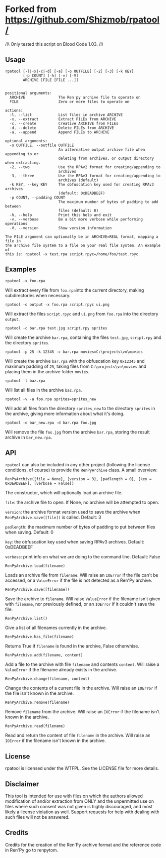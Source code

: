 Forked from https://github.com/Shizmob/rpatool/
=======

/!\ Only tested this script on Blood Code 1.03. /!\

Usage
-----
    rpatool [-l|-x|-c|-d] [-a] [-o OUTFILE] [-2] [-3] [-k KEY]
            [-p COUNT] [-h] [-v] [-V]
            ARCHIVE [FILE [FILE ...]]


    positional arguments:
      ARCHIVE               The Ren'py archive file to operate on
      FILE                  Zero or more files to operate on
    
    actions:
      -l, --list            List files in archive ARCHIVE
      -x, --extract         Extract FILEs from ARCHIVE
      -c, --create          Creative ARCHIVE from FILEs
      -d, --delete          Delete FILEs from ARCHIVE
      -a, --append          Append FILEs to ARCHIVE
    
    optional arguments:
      -o OUTFILE, --outfile OUTFILE
                            An alternative output archive file when appending to or
                            deleting from archives, or output directory when extracting.
      -2, --two             Use the RPAv2 format for creating/appending to
                            archives
      -3, --three           Use the RPAv3 format for creating/appending to
                            archives (default)
      -k KEY, --key KEY     The obfuscation key used for creating RPAv3 archives 
                            (default: 0xDEADBEEF)
      -p COUNT, --padding COUNT
                            The maximum number of bytes of padding to add between
                            files (default: 0)
      -h, --help            Print this help and exit
      -v, --verbose         Be a bit more verbose while performing operations
      -V, --version         Show version information
    
    The FILE argument can optionally be in ARCHIVE=REAL format, mapping a file in
    the archive file system to a file on your real file system. An example of
    this is: rpatool -x test.rpa script.rpyc=/home/foo/test.rpyc

Examples
--------
    rpatool -x foo.rpa
Will extract every file from `foo.rpa`into the current directory, making subdirectories when necessary.

    rpatool -o output -x foo.rpa script.rpyc ui.png
Will extract the files `script.rpyc` and `ui.png` from `foo.rpa` into the directory `output`.

    rpatool -c bar.rpa test.jpg script.rpy sprites
Will create the archive `bar.rpa`, containing the files `test.jpg`, `script.rpy` and the directory `sprites`.

    rpatool -p 25 -k 12345 -c bar.rpa movies=C:\projects\vn\movies
Will create the archive `bar.rpa` with the obfuscation key `0x12345` and maximum padding of `25`, taking files from `C:\projects\vn\movies` and placing them in the archive folder `movies`.

    rpatool -l baz.rpa
Will list all files in the archive `baz.rpa`.

    rpatool -v -a foo.rpa sprites=sprites_new
Will add all files from the directory `sprites_new` to the directory `sprites` in the archive, giving more information about what it's doing.

    rpatool -o bar_new.rpa -d bar.rpa foo.jpg
Will remove the file `foo.jpg` from the archive `bar.rpa`, storing the result archive in `bar_new.rpa`.

API
---
`rpatool` can also be included in any other project (following the license conditions, of course) to provide the `RenPyArchive` class.
A small overview:

    RenPyArchive([file = None], [version = 3], [padlength = 0], [key = 0xDEADBEEF], [verbose = False])
The constructor, which will optionally load an archive file.

`file`: the archive file to open. If None, no archive will be attempted to open.

`version`: the archive format version used to save the archive when `RenPyArchive.save([file])` is called. Default: 3

`padlength`: the maximum number of bytes of padding to put between files when saving. Default: 0

`key`: the obfuscation key used when saving RPAv3 archives. Default: 0xDEADBEEF

`verbose`: print info on what we are doing to the command line. Default: False

    RenPyArchive.load(filename)
Loads an archive file from `filename`. Will raise an `IOError` if the file can't be accessed, or a `ValueError` if the file is not detected as a Ren'Py archive.

    RenPyArchive.save([filename])
Save the archive to `filename`. Will raise `ValueError` if the filename isn't given with `filename`, nor previously defined, or an `IOError` if it couldn't save the file.
    
    RenPyArchive.list()
Give a list of all filenames currently in the archive.

    RenPyArchive.has_file(filename)
Returns True if `filename` is found in the archive, False otherwhise.

    RenPyArchive.add(filename, content)
Add a file to the archive with file `filename` and contents `content`. Will raise a `ValueError` if the filename already exists in the archive.

    RenPyArchive.change(filename, content)
Change the contents of a current file in the archive. Will raise an `IOError` if the file isn't known in the archive.

    RenPyArchive.remove(filename)
Remove `filename` from the archive. Will raise an `IOError` if the filename isn't known in the archive.

    RenPyArchive.read(filename)
Read and return the content of file `filename` in the archive. Will raise an `IOError` if the filename isn't known in the archive.

License
-------
rpatool is licensed under the WTFPL. See the LICENSE file for more details.

Disclaimer
----------
This tool is intended for use with files on which the authors allowed modification of and/or extraction from ONLY and the unpermitted use on files where such consent was not given is highly discouraged, and most likely a license violation as well.
Support requests for help with dealing with such files will not be answered.

Credits
-------
Credits for the creation of the Ren'Py archive format and the reference code in Ren'Py go to renpytom.
